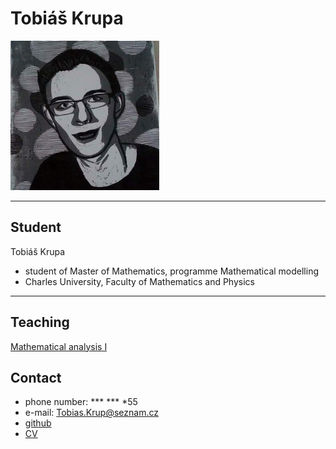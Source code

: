 # Tobiáš Krupa

![Profile](foto2.png)

* * *

## Student

Tobiáš Krupa  
* student of Master of Mathematics, programme Mathematical modelling  
* Charles University, Faculty of Mathematics and Physics

* * *

## Teaching

[Mathematical analysis I](https://tattobiti.github.io/Teaching)

## Contact

* phone number: *** *** *55  
* e-mail: Tobias.Krup@seznam.cz  
* [github](https://github.com/Tattobiti)  
* [CV](cv.pdf)
